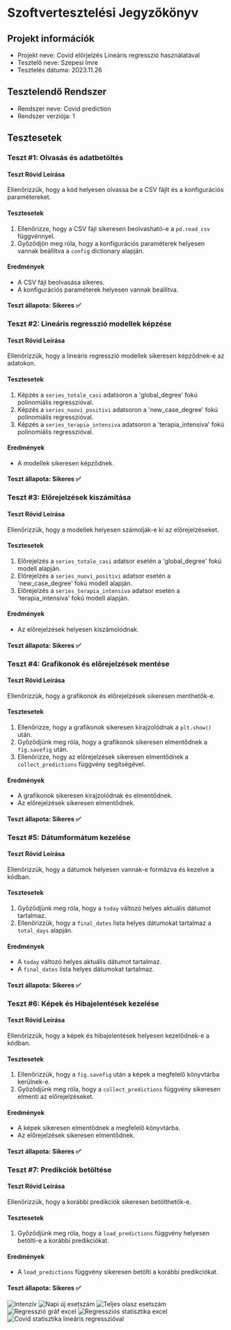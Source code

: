 # Szoftvertesztelési Jegyzőkönyv

## Projekt információk

- Projekt neve: Covid előrjelzés Lineáris regresszió használatával
- Tesztelő neve: Szepesi Imre
- Tesztelés dátuma: 2023.11.26

## Tesztelendő Rendszer

- Rendszer neve: Covid prediction
- Rendszer verziója: 1

## Tesztesetek

### Teszt #1: Olvasás és adatbetöltés

#### Teszt Rövid Leírása
Ellenőrizzük, hogy a kód helyesen olvassa be a CSV fájlt és a konfigurációs paramétereket.

#### Tesztesetek
1. Ellenőrizze, hogy a CSV fájl sikeresen beolvasható-e a `pd.read_csv` függvénnyel.
2. Győződjön meg róla, hogy a konfigurációs paraméterek helyesen vannak beállítva a `config` dictionary alapján.

#### Eredmények
- A CSV fájl beolvasása sikeres.
- A konfigurációs paraméterek helyesen vannak beállítva.

#### Teszt állapota: Sikeres ✅

### Teszt #2: Lineáris regresszió modellek képzése

#### Teszt Rövid Leírása
Ellenőrizzük, hogy a lineáris regresszió modellek sikeresen képződnek-e az adatokon.

#### Tesztesetek
1. Képzés a `series_totale_casi` adatsoron a 'global_degree' fokú polinomiális regresszióval.
2. Képzés a `series_nuovi_positivi` adatsoron a 'new_case_degree' fokú polinomiális regresszióval.
3. Képzés a `series_terapia_intensiva` adatsoron a 'terapia_intensiva' fokú polinomiális regresszióval.

#### Eredmények
- A modellek sikeresen képződnek.

#### Teszt állapota: Sikeres ✅

### Teszt #3: Előrejelzések kiszámítása

#### Teszt Rövid Leírása
Ellenőrizzük, hogy a modellek helyesen számolják-e ki az előrejelzéseket.

#### Tesztesetek
1. Előrejelzés a `series_totale_casi` adatsor esetén a 'global_degree' fokú modell alapján.
2. Előrejelzés a `series_nuovi_positivi` adatsor esetén a 'new_case_degree' fokú modell alapján.
3. Előrejelzés a `series_terapia_intensiva` adatsor esetén a 'terapia_intensiva' fokú modell alapján.

#### Eredmények
- Az előrejelzések helyesen kiszámolódnak.

#### Teszt állapota: Sikeres ✅

### Teszt #4: Grafikonok és előrejelzések mentése

#### Teszt Rövid Leírása
Ellenőrizzük, hogy a grafikonok és előrejelzések sikeresen menthetők-e.

#### Tesztesetek
1. Ellenőrizze, hogy a grafikonok sikeresen kirajzolódnak a `plt.show()` után.
2. Győződjünk meg róla, hogy a grafikonok sikeresen elmentődnek a `fig.savefig` után.
3. Ellenőrizze, hogy az előrejelzések sikeresen elmentődnek a `collect_predictions` függvény segítségével.

#### Eredmények
- A grafikonok sikeresen kirajzolódnak és elmentődnek.
- Az előrejelzések sikeresen elmentődnek.

#### Teszt állapota: Sikeres ✅

### Teszt #5: Dátumformátum kezelése

#### Teszt Rövid Leírása
Ellenőrizzük, hogy a dátumok helyesen vannak-e formázva és kezelve a kódban.

#### Tesztesetek
1. Győződjünk meg róla, hogy a `today` változó helyes aktuális dátumot tartalmaz.
2. Ellenőrizzük, hogy a `final_dates` lista helyes dátumokat tartalmaz a `total_days` alapján.

#### Eredmények
- A `today` változó helyes aktuális dátumot tartalmaz.
- A `final_dates` lista helyes dátumokat tartalmaz.

#### Teszt állapota: Sikeres ✅

### Teszt #6: Képek és Hibajelentések kezelése

#### Teszt Rövid Leírása
Ellenőrizzük, hogy a képek és hibajelentések helyesen kezelődnek-e a kódban.

#### Tesztesetek
1. Ellenőrizzük, hogy a `fig.savefig` után a képek a megfelelő könyvtárba kerülnek-e.
2. Győződjünk meg róla, hogy a `collect_predictions` függvény sikeresen elmenti az előrejelzéseket.

#### Eredmények
- A képek sikeresen elmentődnek a megfelelő könyvtárba.
- Az előrejelzések sikeresen elmentődnek.

#### Teszt állapota: Sikeres ✅

### Teszt #7: Predikciók betöltése

#### Teszt Rövid Leírása
Ellenőrizzük, hogy a korábbi predikciók sikeresen betölthetők-e.

#### Tesztesetek
1. Győződjünk meg róla, hogy a `load_predictions` függvény helyesen betölti-e a korábbi predikciókat.

#### Eredmények
- A `load_predictions` függvény sikeresen betölti a korábbi predikciókat.

#### Teszt állapota: Sikeres ✅

![Intenzív](https://github.com/Buksii/szfmnagy23/blob/main/Test_structure/test_img/ItaliandailyintensiveCarepatients.png)
![Napi új esetszám](https://github.com/Buksii/szfmnagy23/blob/main/Test_structure/test_img/Italiannew-dailycasesprediction.png)
![Teljes olasz esetszám](https://github.com/Buksii/szfmnagy23/blob/main/Test_structure/test_img/Italiantotalcasesprediction.png)
![Regresszió gráf excel](https://github.com/Buksii/szfmnagy23/blob/main/Final_Graphs/Regresszió_graph.png)
![Regressziós statisztika excel](https://github.com/Buksii/szfmnagy23/blob/main/Final_Graphs/Regressziós%20statisztika.png)
![Covid statisztika lineáris regresszióval](https://github.com/Buksii/szfmnagy23/blob/main/Final_Graphs/Regressziós%20statisztika.png)

